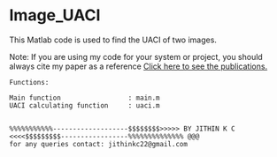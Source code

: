 # Image_UACI

This Matlab code is used to find the UACI of two images.

Note: If you are using my code for your system or project, you should always cite my paper as a reference
 <a href ="https://docs.google.com/document/d/1AbCxFoUhdOCppM8novgCdOv0F9mqYe7HlBU7yX7Svx0/edit?usp=sharing">Click here to see the publications.</a>


    Functions:
  
    Main function                 : main.m
    UACI calculating function     : uaci.m
    
    
    %%%%%%%%%%%-------------------$$$$$$$$>>>>> BY JITHIN K C <<<<$$$$$$$$$-----------------%%%%%%%%%%%%%% @@@
    for any queries contact: jithinkc22@gmail.com
